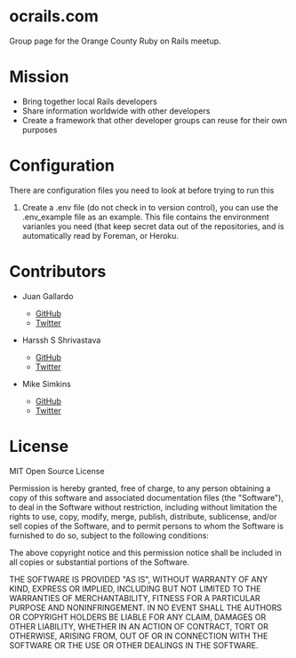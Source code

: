 ocrails.com
============

Group page for the Orange County Ruby on Rails meetup.


Mission
============

* Bring together local Rails developers
* Share information worldwide with other developers
* Create a framework that other developer groups can reuse for their own purposes


Configuration
=============

There are configuration files you need to look at before trying to run this

1. Create a .env file (do not check in to version control), you can use the .env_example file as an example.
  This file contains the environment varianles you need (that keep secret data out of the repositories, and is
  automatically read by Foreman, or Heroku.




Contributors
============

* Juan Gallardo
    * [GitHub](https://github.com/JGallardo)
    * [Twitter](https://twitter.com/JGallardo2600)

* Harssh S Shrivastava
    * [GitHub](https://github.com/harsshhfs)
    * [Twitter](https://twitter.com/harssh219)

* Mike Simkins
    * [GitHub](https://github.com/msimkins)
    * [Twitter](https://twitter.com/g7obs)

License
============

MIT Open Source License

Permission is hereby granted, free of charge, to any person obtaining a copy of this software and associated documentation files (the "Software"), to deal in the Software without restriction, including without limitation the rights to use, copy, modify, merge, publish, distribute, sublicense, and/or sell copies of the Software, and to permit persons to whom the Software is furnished to do so, subject to the following conditions:

The above copyright notice and this permission notice shall be included in all copies or substantial portions of the Software.

THE SOFTWARE IS PROVIDED "AS IS", WITHOUT WARRANTY OF ANY KIND, EXPRESS OR IMPLIED, INCLUDING BUT NOT LIMITED TO THE WARRANTIES OF MERCHANTABILITY, FITNESS FOR A PARTICULAR PURPOSE AND NONINFRINGEMENT. IN NO EVENT SHALL THE AUTHORS OR COPYRIGHT HOLDERS BE LIABLE FOR ANY CLAIM, DAMAGES OR OTHER LIABILITY, WHETHER IN AN ACTION OF CONTRACT, TORT OR OTHERWISE, ARISING FROM, OUT OF OR IN CONNECTION WITH THE SOFTWARE OR THE USE OR OTHER DEALINGS IN THE SOFTWARE.

